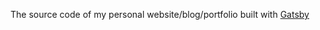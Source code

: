 The source code of my personal website/blog/portfolio built with [Gatsby](https://www.gatsbyjs.org)
